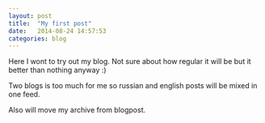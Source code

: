 ```yaml
---
layout: post
title:  "My first post"
date:   2014-08-24 14:57:53
categories: blog
---
```


Here I wont to try out my blog. Not sure about how regular it will be but it
better than nothing anyway :)

Two blogs is too much for me so russian and english posts will be mixed in one
feed.

Also will move my archive from blogpost.

